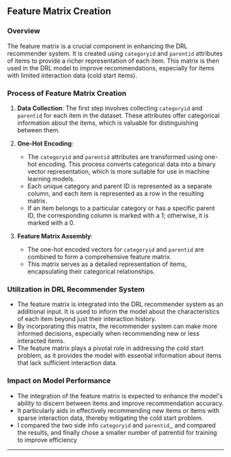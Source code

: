 
## Feature Matrix Creation

### Overview
The feature matrix is a crucial component in enhancing the DRL recommender system. It is created using `categoryid` and `parentid` attributes of items to provide a richer representation of each item. This matrix is then used in the DRL model to improve recommendations, especially for items with limited interaction data (cold start items).

### Process of Feature Matrix Creation

1. **Data Collection**: The first step involves collecting `categoryid` and `parentid` for each item in the dataset. These attributes offer categorical information about the items, which is valuable for distinguishing between them.

2. **One-Hot Encoding**: 
    - The `categoryid` and `parentid` attributes are transformed using one-hot encoding. This process converts categorical data into a binary vector representation, which is more suitable for use in machine learning models.
    - Each unique category and parent ID is represented as a separate column, and each item is represented as a row in the resulting matrix.
    - If an item belongs to a particular category or has a specific parent ID, the corresponding column is marked with a 1; otherwise, it is marked with a 0.

3. **Feature Matrix Assembly**:
    - The one-hot encoded vectors for `categoryid` and `parentid` are combined to form a comprehensive feature matrix.
    - This matrix serves as a detailed representation of items, encapsulating their categorical relationships.

### Utilization in DRL Recommender System

- The feature matrix is integrated into the DRL recommender system as an additional input. It is used to inform the model about the characteristics of each item beyond just their interaction history.
- By incorporating this matrix, the recommender system can make more informed decisions, especially when recommending new or less interacted items.
- The feature matrix plays a pivotal role in addressing the cold start problem, as it provides the model with essential information about items that lack sufficient interaction data.

### Impact on Model Performance

- The integration of the feature matrix is expected to enhance the model's ability to discern between items and improve recommendation accuracy.
- It particularly aids in effectively recommending new items or items with sparse interaction data, thereby mitigating the cold start problem.
- I compared the two side info `categoryid` and `parentid`,, and compared the results, and finally chose a smaller number of patrentid for training to improve efficiency

---

